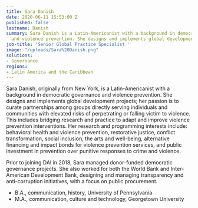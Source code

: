 ```yaml
---
title: Sara Danish
date: 2020-06-11 15:53:00 Z
published: false
lastname: Danish
summary: Sara Danish is a Latin-Americanist with a background in democratic governance
  and violence prevention. She designs and implements global development projects.
job-title: 'Senior Global Practice Specialist '
image: "/uploads/Sara%20Danish.png"
solutions:
- Governance
regions:
- Latin America and the Caribbean
---
```


Sara Danish, originally from New York, is a Latin-Americanist with a background in democratic governance and violence prevention. She designs and implements global development projects; her passion is to curate partnerships among groups directly serving individuals and communities with elevated risks of perpetrating or falling victim to violence. This includes bridging research and practice to adapt and improve violence prevention interventions. Her research and programming interests include: behavioral health and violence prevention, restorative justice, conflict transformation, social inclusion, the arts and well-being, alternative financing and impact bonds for violence prevention services, and public investment in prevention over punitive responses to crime and violence.
 
Prior to joining DAI in 2018, Sara managed donor-funded democratic governance projects. She also worked for both the World Bank and Inter-American Development Bank, designing and managing transparency and anti-corruption initiatives, with a focus on public procurement.
 
* B.A., communication, history, University of Pennsylvania
* M.A., communication, culture and technology, Georgetown University